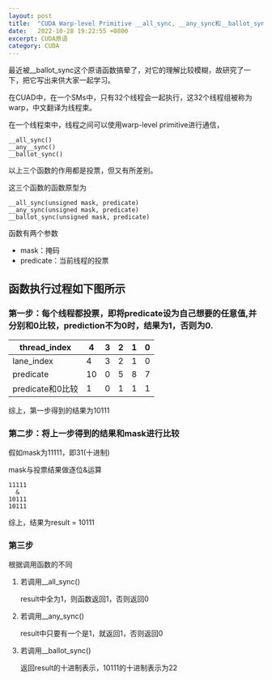 ```yaml
---
layout: post
title:  "CUDA Warp-level Primitive __all_sync, __any_sync和__ballot_sync"
date:   2022-10-28 19:22:55 +0800
excerpt: CUDA原语
category: CUDA
---
```


最近被__ballot_sync这个原语函数搞晕了，对它的理解比较模糊，故研究了一下，把它写出来供大家一起学习。

在CUAD中，在一个SMs中，只有32个线程会一起执行，这32个线程组被称为warp，中文翻译为线程束。

在一个线程束中，线程之间可以使用warp-level primitive进行通信，
```
__all_sync()
__any__sync()
__ballot_sync()
```

以上三个函数的作用都是投票，但又有所差别。

这三个函数的函数原型为

```
__all_sync(unsigned mask, predicate)
__any_sync(unsigned mask, predicate)
__ballot_sync(unsigned mask, predicate)
```

函数有两个参数

- mask：掩码
- predicate：当前线程的投票

## 函数执行过程如下图所示

### 第一步：每个线程都投票，即将predicate设为自己想要的任意值,并分别和0比较，prediction不为0时，结果为1，否则为0.

| thread_index     | 4    | 3    | 2    | 1    | 0    |
|---|---|---|---|---|---|
| lane_index       | 4    | 3    | 2    | 1    | 0    |
| predicate        | 10   | 0    | 5    | 8    | 7    |
| predicate和0比较 | 1    | 0    | 1    | 1    | 1    |

综上，第一步得到的结果为10111

### 第二步：将上一步得到的结果和mask进行比较

假如mask为11111，即31(十进制)

mask与投票结果做逐位&运算

```
11111
  &
10111
10111
```

综上，结果为result = 10111

### 第三步

根据调用函数的不同

1. 若调用__all_sync()

   result中全为1，则函数返回1，否则返回0

2. 若调用__any_sync()

   result中只要有一个是1，就返回1，否则返回0

3. 若调用__ballot_sync()

   返回result的十进制表示，10111的十进制表示为22